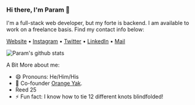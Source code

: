 ### Hi there, I'm Param 👋

<!--
**paramkpr/paramkpr** is a ✨ _special_ ✨ repository because its `README.md` (this file) appears on your GitHub profile.

Here are some ideas to get you started:


- 🌱 I’m currently learning ...
- 👯 I’m looking to collaborate on ...
- 🤔 I’m looking for help with ...
- 💬 Ask me about ...
- 📫 How to reach me: ...
- ⚡ Fun fact: ...
-->

I'm a full-stack web developer, but my forte is backend. 
I am available to work on a freelance basis. Find my contact info below: 

[Website](https://www.paramkapur.com) •
[Instagram](https://www.instagram.com/param_kpr/) •
[Twitter](https://twitter.com/ParamKapur) •
[LinkedIn](https://www.linkedin.com/in/param-kapur-898475163/) •
[Mail](mailto:paramkapur2002@gmail.com)

![Param's github stats](https://github-readme-stats.vercel.app/api?username=paramkpr&show_icons=true&count_private=true&theme=dracula)

A Bit More about me: 
- 😄 Pronouns: He/Him/His
- 🔭 Co-founder [Orange Yak](https://theorangeyak.co).
- Reed 25
- ⚡ Fun fact: I know how to tie 12 different knots blindfolded!    


<!--
[![ko-fi](https://www.ko-fi.com/img/githubbutton_sm.svg)](https://ko-fi.com/V7V421KHZ)
-->
